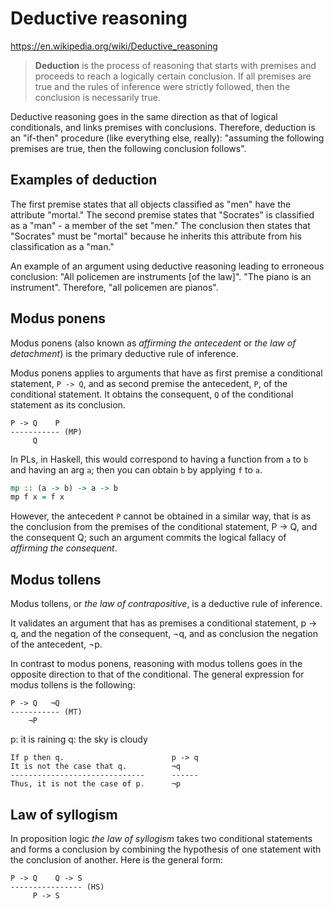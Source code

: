 # Deductive reasoning

https://en.wikipedia.org/wiki/Deductive_reasoning

> **Deduction** is the process of reasoning that starts with premises and proceeds to reach a logically certain conclusion. If all premises are true and the rules of inference were strictly followed, then the conclusion is necessarily true.

Deductive reasoning goes in the same direction as that of logical conditionals, and links premises with conclusions. Therefore, deduction is an "if-then" procedure (like everything else, really): "assuming the following premises are true, then the following conclusion follows".






## Examples of deduction

The first premise states that all objects classified as "men" have the attribute "mortal." The second premise states that "Socrates" is classified as a "man" - a member of the set "men." The conclusion then states that "Socrates" must be "mortal" because he inherits this attribute from his classification as a "man."

An example of an argument using deductive reasoning leading to erroneous conclusion: "All policemen are instruments [of the law]". "The piano is an instrument". Therefore, "all policemen are pianos".

## Modus ponens

Modus ponens (also known as *affirming the antecedent* or *the law of detachment*) is the primary deductive rule of inference.

Modus ponens applies to arguments that have as first premise a conditional statement, `P -> Q`, and as second premise the antecedent, `P`, of the conditional statement. It obtains the consequent, `Q` of the conditional statement as its conclusion.

```
P -> Q    P
----------- (MP)
     Q
```

In PLs, in Haskell, this would correspond to having a function from `a` to `b` and having an arg `a`; then you can obtain `b` by applying `f` to `a`.

```hs
mp :: (a -> b) -> a -> b
mp f x = f x
```

However, the antecedent `P` cannot be obtained in a similar way, that is as the conclusion from the premises of the conditional statement, P -> Q, and the consequent Q; such an argument commits the logical fallacy of *affirming the consequent*.


## Modus tollens

Modus tollens, or *the law of contrapositive*, is a deductive rule of inference.

It validates an argument that has as premises a conditional statement, p -> q, and the negation of the consequent, ¬q, and as conclusion the negation of the antecedent, ¬p.

In contrast to modus ponens, reasoning with modus tollens goes in the opposite direction to that of the conditional. The general expression for modus tollens is the following:

```
P -> Q   ¬Q
----------- (MT)
    ¬P
```


p: it is raining
q: the sky is cloudy

```
If p then q.                        p -> q
It is not the case that q.          ¬q
------------------------------      ------
Thus, it is not the case of p.      ¬p
```

## Law of syllogism

In proposition logic *the law of syllogism* takes two conditional statements and forms a conclusion by combining the hypothesis of one statement with the conclusion of another. Here is the general form:

```
P -> Q    Q -> S
---------------- (HS)
     P -> S
```
